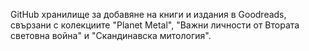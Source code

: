 GitHub хранилище за добавяне на книги и издания в Goodreads, свързани с колекциите "Planet Metal", "Важни личности от Втората световна война" и "Скандинавска митология".